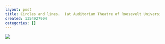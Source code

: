 ```yaml
---
layout: post
title: Circles and lines.  (at Auditorium Theatre of Roosevelt University)
created: 1354927904
categories: []
---
```

<img src="http://24.media.tumblr.com/e798ee26602ae28e235571f9eb92ab34/tumblr_meot28Cqtp1rsr8w3o1_500.jpg"/><br/><br/>
